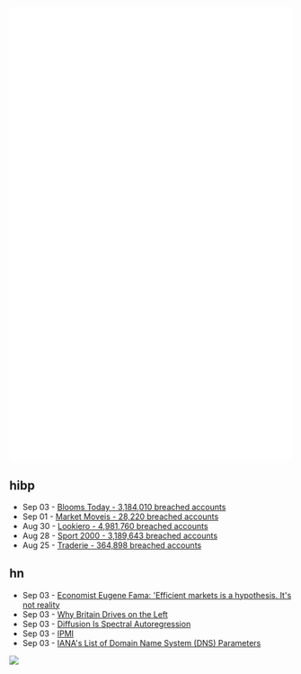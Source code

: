 ![Metrics](https://raw.githubusercontent.com/phixion/phixion/master/metrics.svg)

## hibp

<!--
for https://github.com/phixion/phixion/blob/main/.github/workflows/feeds.yml
-->
<!--START_SECTION:haveibeenpwnd-->
- Sep 03 - [Blooms Today - 3,184,010 breached accounts](https://haveibeenpwned.com/PwnedWebsites#BloomsToday)
- Sep 01 - [Market Moveis - 28,220 breached accounts](https://haveibeenpwned.com/PwnedWebsites#MarketMoveis)
- Aug 30 - [Lookiero - 4,981,760 breached accounts](https://haveibeenpwned.com/PwnedWebsites#Lookiero)
- Aug 28 - [Sport 2000 - 3,189,643 breached accounts](https://haveibeenpwned.com/PwnedWebsites#Sport2000)
- Aug 25 - [Traderie - 364,898 breached accounts](https://haveibeenpwned.com/PwnedWebsites#Traderie)
<!--END_SECTION:haveibeenpwnd-->

## hn

<!--
for https://github.com/phixion/phixion/blob/main/.github/workflows/feeds.yml
-->
<!--START_SECTION:hn-->
- Sep 03 - [Economist Eugene Fama: 'Efficient markets is a hypothesis. It's not reality](https://www.ft.com/content/ec06fe06-6150-4f39-8175-37b9b61a5520)
- Sep 03 - [Why Britain Drives on the Left](https://www.theguardian.com/notesandqueries/query/0,5753,-19385,00.html)
- Sep 03 - [Diffusion Is Spectral Autoregression](https://sander.ai/2024/09/02/spectral-autoregression.html)
- Sep 03 - [IPMI](https://computer.rip/2024-08-31-ipmi.html)
- Sep 03 - [IANA's List of Domain Name System (DNS) Parameters](https://www.iana.org/assignments/dns-parameters/dns-parameters.xhtml)
<!--END_SECTION:hn-->

<!--
for https://yhype.me
-->
![](https://hit.yhype.me/github/profile?user_id=13013670)
